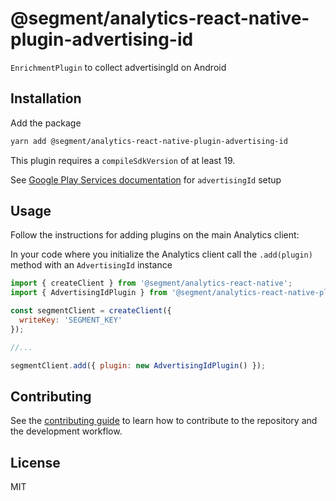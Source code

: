 # @segment/analytics-react-native-plugin-advertising-id

`EnrichmentPlugin` to collect advertisingId on Android

## Installation

Add the package

```sh
yarn add @segment/analytics-react-native-plugin-advertising-id
```

This plugin requires a `compileSdkVersion` of at least 19. 

See [Google Play Services documentation](https://developers.google.com/admob/android/quick-start) for `advertisingId` setup
## Usage

Follow the instructions for adding plugins on the main Analytics client:

In your code where you initialize the Analytics client call the `.add(plugin)` method with an `AdvertisingId` instance

```js
import { createClient } from '@segment/analytics-react-native';
import { AdvertisingIdPlugin } from '@segment/analytics-react-native-plugin-advertising-id';

const segmentClient = createClient({
  writeKey: 'SEGMENT_KEY'
});

//...

segmentClient.add({ plugin: new AdvertisingIdPlugin() });
```

## Contributing

See the [contributing guide](CONTRIBUTING.md) to learn how to contribute to the repository and the development workflow.

## License

MIT
